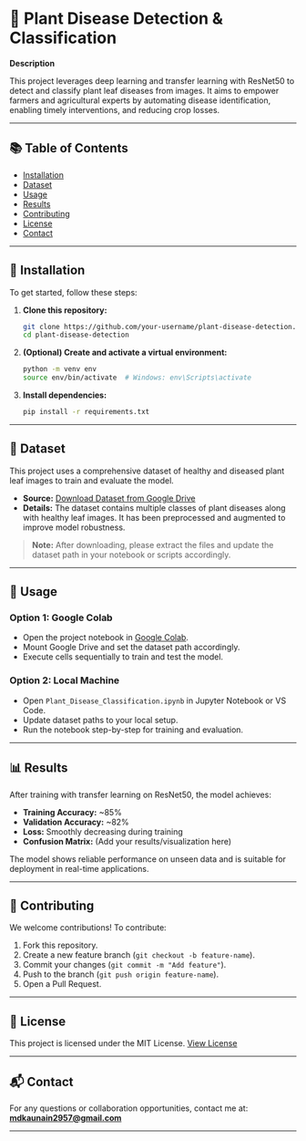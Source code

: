 # 🌿 Plant Disease Detection & Classification

**Description**

This project leverages deep learning and transfer learning with ResNet50 to detect and classify plant leaf diseases from images. It aims to empower farmers and agricultural experts by automating disease identification, enabling timely interventions, and reducing crop losses.

---

## 📚 Table of Contents

* [Installation](#installation)
* [Dataset](#dataset)
* [Usage](#usage)
* [Results](#results)
* [Contributing](#contributing)
* [License](#license)
* [Contact](#contact)

---

## 🔧 Installation

To get started, follow these steps:

1. **Clone this repository:**

   ```bash
   git clone https://github.com/your-username/plant-disease-detection.git
   cd plant-disease-detection
   ```

2. **(Optional) Create and activate a virtual environment:**

   ```bash
   python -m venv env
   source env/bin/activate  # Windows: env\Scripts\activate
   ```

3. **Install dependencies:**

   ```bash
   pip install -r requirements.txt
   ```

---

## 📂 Dataset

This project uses a comprehensive dataset of healthy and diseased plant leaf images to train and evaluate the model.

* **Source:** [Download Dataset from Google Drive](https://drive.google.com/file/d/12OS3a0bLn1zDnhqv5KRRH_BfFml6gCVX/view?usp=sharing)
* **Details:** The dataset contains multiple classes of plant diseases along with healthy leaf images. It has been preprocessed and augmented to improve model robustness.

> **Note:** After downloading, please extract the files and update the dataset path in your notebook or scripts accordingly.

---

## 🚀 Usage

### Option 1: Google Colab

* Open the project notebook in [Google Colab](https://colab.research.google.com).
* Mount Google Drive and set the dataset path accordingly.
* Execute cells sequentially to train and test the model.

### Option 2: Local Machine

* Open `Plant_Disease_Classification.ipynb` in Jupyter Notebook or VS Code.
* Update dataset paths to your local setup.
* Run the notebook step-by-step for training and evaluation.

---

## 📊 Results

After training with transfer learning on ResNet50, the model achieves:

* **Training Accuracy:** \~85%
* **Validation Accuracy:** \~82%
* **Loss:** Smoothly decreasing during training
* **Confusion Matrix:** (Add your results/visualization here)

The model shows reliable performance on unseen data and is suitable for deployment in real-time applications.

---

## 🤝 Contributing

We welcome contributions! To contribute:

1. Fork this repository.
2. Create a new feature branch (`git checkout -b feature-name`).
3. Commit your changes (`git commit -m "Add feature"`).
4. Push to the branch (`git push origin feature-name`).
5. Open a Pull Request.

---

## 📄 License

This project is licensed under the MIT License.
[View License](https://opensource.org/licenses/MIT)

---

## 📬 Contact

For any questions or collaboration opportunities, contact me at:
**[mdkaunain2957@gmail.com](mailto:mdkaunain2957@gmail.com)**

---


